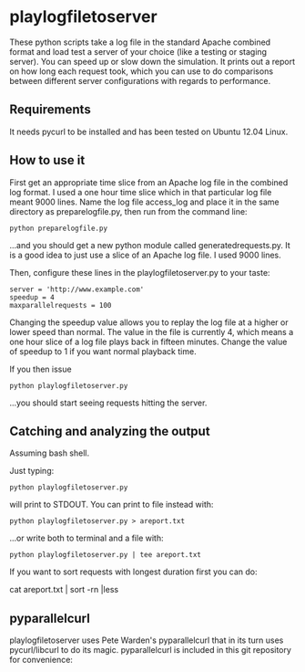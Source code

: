 playlogfiletoserver
===================

These python scripts take a log file in the standard Apache combined format and load test a server of your choice (like a testing or staging server). You can speed up or slow down the simulation. It prints out a report on how long each request took, which you can use to do comparisons between different server configurations with regards to performance.

## Requirements
It needs pycurl to be installed and has been tested on Ubuntu 12.04 Linux.


## How to use it

First get an appropriate time slice from an Apache log file in the combined log format. I used a one hour time slice which in that particular log file meant 9000 lines. Name the log file access_log and place it in the same directory as preparelogfile.py, then run from the command line:
    
```
python preparelogfile.py
```

...and you should get a new python module called generatedrequests.py. It is a good idea to just use a slice of an Apache log file. I used 9000 lines.

Then, configure these lines in the playlogfiletoserver.py to your taste:
    
```
server = 'http://www.example.com'
speedup = 4
maxparallelrequests = 100
```

Changing the speedup value allows you to replay the log file at a higher or lower speed than normal. The value in the file is currently 4, which means a one hour slice of a log file plays back in fifteen minutes. Change the value of speedup to 1 if you want normal playback time.

If you then issue

```
python playlogfiletoserver.py
```

...you should start seeing requests hitting the server.

## Catching and analyzing the output

Assuming bash shell.

Just typing:

```
python playlogfiletoserver.py
```

will print to STDOUT. You can print to file instead with:
    
```
python playlogfiletoserver.py > areport.txt
```

...or write both to terminal and a file with:
    
```
python playlogfiletoserver.py | tee areport.txt
```

If you want to sort requests with longest duration first you can do:
    
cat areport.txt | sort -rn |less


## pyparallelcurl
playlogfiletoserver uses Pete Warden's pyparallelcurl that in its turn uses pycurl/libcurl to do its magic. pyparallelcurl is included in this git repository for convenience:








